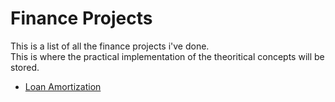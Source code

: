 # Finance Projects
This is a list of all the finance projects i've done.  
This is where the practical implementation of the theoritical concepts will be stored.

- [Loan Amortization](./LoanAmortization/readme.md)
